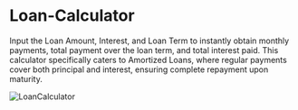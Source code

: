 # Loan-Calculator

Input the Loan Amount, Interest, and Loan Term to instantly obtain monthly payments, total payment over the loan term, and total interest paid. This calculator specifically caters to Amortized Loans, where regular payments cover both principal and interest, ensuring complete repayment upon maturity.

![LoanCalculator](https://github.com/Vishvas810/Loan-Calculator/assets/65905252/3f117609-5403-4439-b634-cb932ee925ba)
